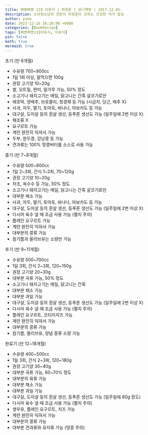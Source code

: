 ```yaml
---
title: 삐뽀삐뽀 119 이유식 | 하정훈 | 유니책방 | 2017.12.01.
description: 소아청소년과 전문의 하정훈이 전하는 건강한 아가 밥상
author: yuna
date: 2023-12-16 16:20:00 +0900
categories: [BookReview]
tags: [삐뽀삐뽀119이유식, 이유식]
pin: false
math: true
mermaid: true
---
```


초기 (만 6개월)
- 수유량 700~900cc
- 1일 1회 이상, 잘먹으면 100g
- 권장 고기양 10~20g
- 쌀, 오트밀, 현미, 밀가루 가능, 50% 정도
- 소고기나 돼지고기는 매일, 닭고니는 간혹 살코기로만
- 애호박, 양배추, 브로콜리, 청경채 등 가능 (시금치, 당근, 배추 X)
- 사과, 자두, 딸기, 토마토, 바나나, 아보카도 등 가능
- 대구살, 도미살 등의 흰살 생선, 등푸른 생선도 가능 (일주일에 2번 이상 X)
- 해조류 X
- 요구르트 가능
- 계란 완전히 익혀서 가능
- 두부, 완두콩, 강낭콩 등 가능
- 견과류는 100% 땅콩버터를 소스로 사용 가능

중기 (만 7~8개월)
- 수유량 500~800cc
- 1일 2~3회, 간식 1~2회, 70~120g
- 권장 고기양 10~20g
- 차조, 옥수수 등 가능, 50% 정도
- 소고기나 돼지고기는 매일, 닭고니는 간혹 살코기로만
- 대부분 채소 가능
- 사과, 자두, 딸기, 토마토, 바나나, 아보카도 등 가능
- 대구살, 도미살 등의 흰살 생선, 등푸른 생선도 가능 (일주일에 2번 이상 X)
- 다시마 육수 낼 때 조금 사용 가능 (멸치 주의)
- 플레인 요구르트 가능
- 계란 완전히 익혀서 가능
- 대부분의 콩류 가능
- 참기름과 올리브유는 소량만 가능

후기 (만 9~11개월)
- 수유량 500~700cc
- 1일 3회, 간식 2~3회, 120~150g
- 권장 고기양 20~30g
- 대부분 곡류 가능, 50% 정도
- 소고기나 돼지고기는 매일, 닭고니는 간혹
- 대부분 채소 가능
- 대부분 과일 가능
- 대구살, 도미살 등의 흰살 생선, 등푸른 생선도 가능 (일주일에 2번 이상 X)
- 다시마 육수 낼 때 조금 사용 가능 (멸치 주의)
- 플레인 요구르트, 코티지치즈 가능
- 계란 완전히 익혀서 가능
- 대부분의 콩류 가능
- 참기름, 올리브유, 양념 종류 소량 가능

완료기 (만 12~18개월)
- 수유량 400~500cc
- 1일 3회, 간식 2~3회, 120~180g
- 권장 고기양 30~40g
- 대부분 곡류 가능, 60~70% 정도
- 대부분의 육류 가능
- 대부분 채소 가능
- 대부분 과일 가능
- 대구살, 도미살 등의 흰살 생선, 등푸른 생선도 가능 (일주일에 60g 정도)
- 다시마 육수 낼 때 조금 사용 가능 (멸치 주의)
- 생우유, 플레인 요구르트, 치즈 가능
- 계란 완전히 익혀서 가능
- 대부분의 콩류 가능
- 대부분 견과류와 유지류 가능 (땅콩 주의)